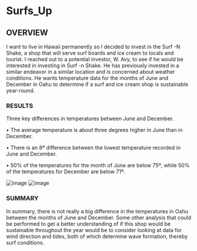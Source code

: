 # Surfs_Up

## OVERVIEW

I want to live in Hawaii permanently so I decided to invest in the Surf -N Shake, a shop that will serve surf boards and ice cream to locals and tourist. I reached out to a potential investor, W. Avy, to see if he would be interested in investing in Surf -n Shake.  He has previously invested in a similar endeavor in a similar location and is concerned about weather conditions. He wants temperature data for the months of June and December in Oahu to determine if a surf and ice cream shop is sustainable year-round.

### RESULTS

Three key differences in temperatures between June and December.

•	The average temperature is about three degrees higher in June than in December.

•	There is an 8º difference between the lowest temperature recorded in June and December.

•	50% of the temperatures for the month of June are below 75º, while 50% of the temperatures for December are below 71º.
                  
![image](https://user-images.githubusercontent.com/104471775/178164793-0beabb73-ae86-49e4-8827-c48610815e4d.png)  ![image](https://user-images.githubusercontent.com/104471775/178164805-9ce69d5c-e5de-42af-ab31-953a43bf4db4.png)



### SUMMARY

In summary, there is not really a big difference in the temperatures in Oahu between the months of June and December. Some other analysis that could be performed to get a better understanding of if this shop would be sustainable throughout the year would be to consider looking at data for wind direction and tides, both of which determine wave formation, thereby surf conditions.    
